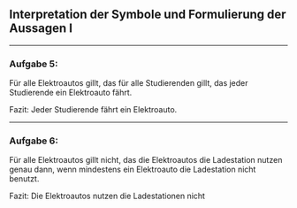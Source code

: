 ## Interpretation der Symbole und Formulierung der Aussagen I
---



### Aufgabe 5:

Für alle Elektroautos gillt, das für alle Studierenden gillt, das jeder Studierende ein Elektroauto fährt.

Fazit: Jeder Studierende fährt ein Elektroauto.

---
### Aufgabe 6:

Für alle Elektroautos gillt nicht, das die Elektroautos die Ladestation nutzen genau dann, wenn mindestens ein Elektroauto die Ladestation nicht benutzt.

Fazit: Die Elektroautos nutzen die Ladestationen nicht